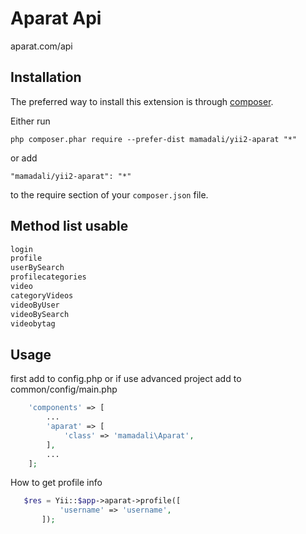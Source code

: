 Aparat Api
==========
aparat.com/api

Installation
------------

The preferred way to install this extension is through [composer](http://getcomposer.org/download/).

Either run

```
php composer.phar require --prefer-dist mamadali/yii2-aparat "*"
```

or add

```
"mamadali/yii2-aparat": "*"
```

to the require section of your `composer.json` file.

Method list usable
-----

```php
login
profile
userBySearch
profilecategories
video
categoryVideos
videoByUser
videoBySearch
videobytag
```

Usage
-----

first add to config.php or if use advanced project add to common/config/main.php

```php
    'components' => [
        ...
        'aparat' => [
            'class' => 'mamadali\Aparat',
        ],
        ...
    ];
```
How to get profile info
```php
   $res = Yii::$app->aparat->profile([
           'username' => 'username',
       ]);
```